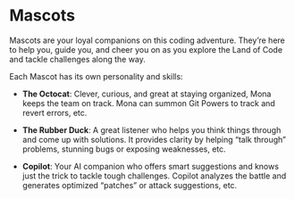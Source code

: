 # Mascots

Mascots are your loyal companions on this coding adventure. They’re here to help you, guide you, and cheer you on as you explore the Land of Code and tackle challenges along the way.

Each Mascot has its own personality and skills:

* **The Octocat**: Clever, curious, and great at staying organized, Mona keeps the team on track. Mona can summon Git Powers to track and revert errors, etc.

* **The Rubber Duck**: A great listener who helps you think things through and come up with solutions. It provides clarity by helping “talk through” problems, stunning bugs or exposing weaknesses, etc.

* **Copilot**: Your AI companion who offers smart suggestions and knows just the trick to tackle tough challenges. Copilot analyzes the battle and generates optimized “patches” or attack suggestions, etc.
